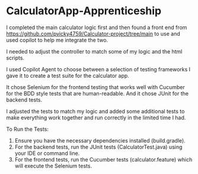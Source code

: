 # CalculatorApp-Apprenticeship

I completed the main calculator logic first and then found a front end from https://github.com/pvicky4759/Calculator-project/tree/main
to use and used copilot to help me integrate the two.

I needed to adjust the controller to match some of my logic and the html scripts.

I used Copilot Agent to choose between a selection of testing frameworks I gave it to create a test suite for the calculator app.

It chose Selenium for the frontend testing that works well with Cucumber for the BDD style tests that are human-readable.
And it chose JUnit for the backend tests.

I adjusted the tests to match my logic and added some additional tests to make everything work together and run correctly in the limited time I had.

To Run the Tests:
1. Ensure you have the necessary dependencies installed (build.gradle).
2. For the backend tests, run the JUnit tests (CalculatorTest.java) using your IDE or command line.
3. For the frontend tests, run the Cucumber tests (calculator.feature) which will execute the Selenium tests.